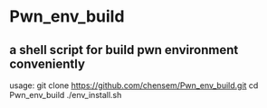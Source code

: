 # Pwn_env_build
## a shell script for build pwn environment conveniently


usage:
	git clone https://github.com/chensem/Pwn_env_build.git
	cd Pwn_env_build
	./env_install.sh
	